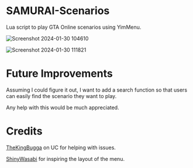 # SAMURAI-Scenarios
Lua script to play GTA Online scenarios using YimMenu.


![Screenshot 2024-01-30 104610](https://github.com/YimMenu-Lua/SAMURAI-Scenarios/assets/66764345/2baccc0a-ddfa-4562-86b5-ce69a9de64f1)


![Screenshot 2024-01-30 111821](https://github.com/YimMenu-Lua/SAMURAI-Scenarios/assets/66764345/0158d270-f870-415e-9033-cfd48d727573)

# Future Improvements
Assuming I could figure it out, I want to add a search function so that users can easily find the scenario they want to play.

Any help with this would be much appreciated.

# Credits

[TheKingBugga](https://www.unknowncheats.me/forum/members/2987262.html) on UC for helping with issues.

[ShinyWasabi](https://github.com/ShinyWasabi) for inspiring the layout of the menu.

